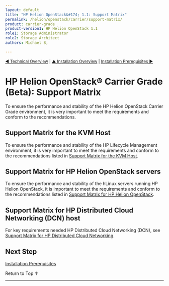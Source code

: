 ```yaml
---
layout: default
title: "HP Helion OpenStack&#174; 1.1: Support Matrix"
permalink: /helion/openstack/carrier/support-matrix/
product: carrier-grade
product-version1: HP Helion OpenStack 1.1
role1: Storage Administrator
role2: Storage Architect
authors: Michael B, 

---
```

<!--UNDER REVISION-->

<script>

function PageRefresh {
onLoad="window.refresh"
}

PageRefresh();

</script>

<p style="font-size: small;"><a href="/helion/openstack/carrier/technical-overview/">&#9664; Technical Overview</a> | <a href="/helion/openstack/carrier/install/bm/overview/">&#9650; Installation Overview</a>  | <a href="/helion/openstack/carrier/install/prereqs/"> Installation Prerequisites &#9654;</a></p>


# HP Helion OpenStack&#174; Carrier Grade (Beta): Support Matrix
 
To ensure the performance and stability of the HP Helion OpenStack Carrier Grade environment, it is very important to meet the requirements and conform to the recommendations.

## Support Matrix for the KVM Host

To ensure the performance and stability of the HP Lifecycle Management environment, it is very important to meet the requirements and conform to the recommendations listed in [Support Matrix for the KVM Host](/helion/openstack/carrier/support-matrix/hlm/).


## Support Matrix for HP Helion OpenStack servers

To ensure the performance and stability of the hLinux servers running HP Helion OpenStack, it is important to meet the requirements and conform to the recommendations listed in [Support Matrix for HP Helion OpenStack](/helion/openstack/carrier/support-matrix/helion/).

## Support Matrix for HP Distributed Cloud Networking (DCN) host

For key requirements needed HP Distributed Cloud Networking (DCN), see [Support Matrix for HP Distributed Cloud Networking](/helion/openstack/carrier/support-matrix/dcn/).

<!--
## Support Matrix for the Wind River&#174; Linux region

To ensure the performance and stability of the systems running Wind River Linux region of the HP Helion OpenStack Carrier Grade environment, it is very important to meet the requirements and conform to the recommendations listed in [Support Matrix for the Wind River Region](/helion/openstack/carrier/support-matrix/wr/).
-->

## Next Step

[Installation Prerequisites](/helion/openstack/carrier/install/prereqs/)

<a href="#top" style="padding:14px 0px 14px 0px; text-decoration: none;"> Return to Top &#8593; </a>

----
